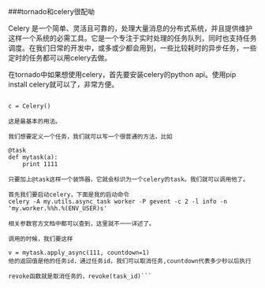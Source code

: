 ###tornado和celery很配呦


Celery 是一个简单、灵活且可靠的，处理大量消息的分布式系统，并且提供维护这样一个系统的必需工具。它是一个专注于实时处理的任务队列，同时也支持任务调度。在我们日常的开发中，或多或少都会用到，一些比较耗时的异步任务，一些定时的任务都可以用celery去做。

在tornado中如果想使用celery，首先要安装celery的python api。使用pip install celery就可以了，非常方便。

```from celery import Celery, task

c = Celery()

这是最基本的用法。

我们想要定义一个任务，我们就可以写一个很普通的方法，比如

@task
def mytask(a):
    print 1111
    
只要加上@task这样一个装饰器，它就会标识为一个celery的task。我们就可以调用他了。

首先我们要启动celery，下面是我的启动命令
celery -A my.utils.async_task worker -P gevent -c 2 -l info -n 'my.worker.%%h.%(ENV_USER)s'

相关参数官方文档中都可以查到，这里就不一一详述了。

调用的时候，我们要这样

v = mytask.apply_async(111, countdown=1)
他的返回值是他的任务id，通过任务id，我们可以取消任务,countdown代表多少秒以后执行

revoke函数就是取消任务的，revoke(task_id)```